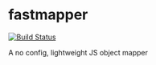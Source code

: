 # fastmapper

[![Build Status](https://travis-ci.org/valantonini/fastmapper.svg?branch=master)](https://travis-ci.org/valantonini/fastmapper)

A no config, lightweight JS object mapper